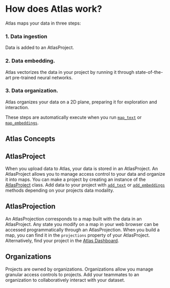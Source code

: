 # How does Atlas work?
Atlas maps your data in three steps:

### 1. Data ingestion
Data is added to an AtlasProject.
### 2. Data embedding.
Atlas vectorizes the data in your project by running it through state-of-the-art pre-trained neural networks.
### 3. Data organization.
Atlas organizes your data on a 2D plane, preparing it for exploration and interaction.

These steps are automatically execute when you run [`map_text`](atlas_api.md) or [`map_embeddings`](atlas_api.md).

## Atlas Concepts

## AtlasProject
When you upload data to Atlas, your data is stored in an AtlasProject.
An AtlasProject allows you to manage access control to your data and organize it into maps.
You can make a project by creating an instance of the [AtlasProject](atlas_api.md) class. Add data to your project with [`add_text`](atlas_api.md) or [`add_embeddings`](atlas_api.md)
methods depending on your projects data modality.


## AtlasProjection
An AtlasProjection corresponds to a map built with the data in an AtlasProject. Any state you modify on a map in your
web browser can be accessed programmatically through an AtlasProjection.
When you build a map, you can find it in the `projections` property of your AtlasProject.
Alternatively, find your project in the [Atlas Dashboard](https://atlas.nomic.ai/dashboard).

## Organizations
Projects are owned by organizations. Organizations allow you manage granular access controls to projects.
Add your teammates to an organization to collaboratively interact with your dataset.

